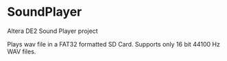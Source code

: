 # SoundPlayer
Altera DE2 Sound Player project

Plays wav file in a FAT32 formatted SD Card. Supports only 16 bit 44100 Hz WAV files.
